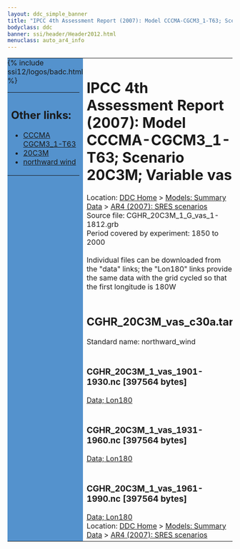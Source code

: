 ```yaml
---
layout: ddc_simple_banner
title: "IPCC 4th Assessment Report (2007): Model CCCMA-CGCM3_1-T63; Scenario 20C3M; Variable vas"
bodyclass: ddc
banner: ssi/header/Header2012.html
menuclass: auto_ar4_info
---
```



<table width="100%" border="0" cellspacing="0" cellpadding="0" style="border-collapse: collapse;">
<tr style="margin:0;padding:0;border:0;">
<td style="margin:0;padding:0;border:0;height:1pt;width:150pt;background:#5492CD;" valign="top" >

<div id="lh-col2" class="auto_ar4_info">
<table class="menumain" bgcolor="#5492CD" cellspacing="0" width="100%" border="0">
<tr><td>
<h2> Other links:</h2>
<ul>
<li><a href="/auto/ar4/model-CCCMA-CGCM3_1-T63.html">CCCMA<br/>CGCM3_1-T63</a></li>
<li><a href="/auto/ar4/scenario-20C3M.html">20C3M</a></li>
<li><a href="/auto/ar4/var-northward_wind.html">northward wind</a></li>
</ul>
</td></tr>
{% include ssi12/logos/badc.html %}
</table>
</div>
</td>
<td><h1>IPCC 4th Assessment Report (2007): Model CCCMA-CGCM3_1-T63; Scenario 20C3M; Variable vas</h1>

<!-- Breadcrumb1 -->
<div id="breadcrumb1" align="left">
Location: <a href="/index.html">DDC Home</a> > <a href="/sim/gcm_clim/">Models: Summary Data</a>
> <a href="/sim/gcm_clim/SRES_AR4/index.html">AR4 (2007): SRES scenarios</a>
</div>
<!-- End of Breadcrumb1 -->Source file: CGHR_20C3M_1_G_vas_1-1812.grb
<br/>
Period covered by experiment: 1850 to 2000<br/>
<br/>Individual files can be downloaded from the "data" links; the "Lon180" links provide the same data
         with the grid cycled so that the first longitude is 180W<br/>
<br/><h2>CGHR_20C3M_vas_c30a.tar</h2>
Standard name: northward_wind<br>
<br/><h3>CGHR_20C3M_1_vas_1901-1930.nc [397564 bytes]</h3>
<a href="/cgi-bin/downl/ar4_nc/vas/CGHR_20C3M_1_vas_1901-1930.nc">Data; </a><a href="/cgi-bin/downl/ar4_nc/vas/CGHR_20C3M_1_vas_1901-1930.cyto180.nc"> Lon180</a><br/>
<br/><h3>CGHR_20C3M_1_vas_1931-1960.nc [397564 bytes]</h3>
<a href="/cgi-bin/downl/ar4_nc/vas/CGHR_20C3M_1_vas_1931-1960.nc">Data; </a><a href="/cgi-bin/downl/ar4_nc/vas/CGHR_20C3M_1_vas_1931-1960.cyto180.nc"> Lon180</a><br/>
<br/><h3>CGHR_20C3M_1_vas_1961-1990.nc [397564 bytes]</h3>
<a href="/cgi-bin/downl/ar4_nc/vas/CGHR_20C3M_1_vas_1961-1990.nc">Data; </a><a href="/cgi-bin/downl/ar4_nc/vas/CGHR_20C3M_1_vas_1961-1990.cyto180.nc"> Lon180</a><br/>
<!-- Breadcrumb2 -->
<div id="breadcrumb2" align="left">
Location: <a href="/index.html">DDC Home</a> > <a href="/sim/gcm_clim/">Models: Summary Data</a>
> <a href="/sim/gcm_clim/SRES_AR4/index.html">AR4 (2007): SRES scenarios</a>
</div>
<!-- End of Breadcrumb2 --></td></tr></table>
